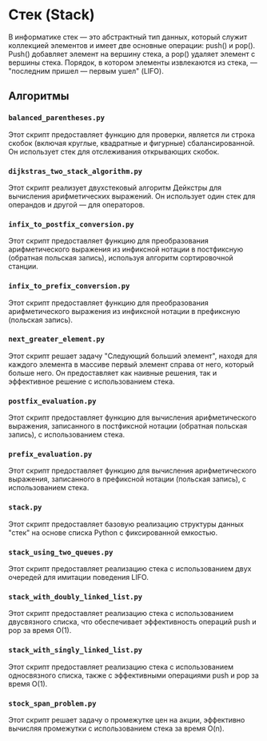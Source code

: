 # Стек (Stack)

В информатике стек — это абстрактный тип данных, который служит коллекцией элементов и имеет две основные операции: push() и pop(). Push() добавляет элемент на вершину стека, а pop() удаляет элемент с вершины стека. Порядок, в котором элементы извлекаются из стека, — "последним пришел — первым ушел" (LIFO).

## Алгоритмы

### `balanced_parentheses.py`
Этот скрипт предоставляет функцию для проверки, является ли строка скобок (включая круглые, квадратные и фигурные) сбалансированной. Он использует стек для отслеживания открывающих скобок.

### `dijkstras_two_stack_algorithm.py`
Этот скрипт реализует двухстековый алгоритм Дейкстры для вычисления арифметических выражений. Он использует один стек для операндов и другой — для операторов.

### `infix_to_postfix_conversion.py`
Этот скрипт предоставляет функцию для преобразования арифметического выражения из инфиксной нотации в постфиксную (обратная польская запись), используя алгоритм сортировочной станции.

### `infix_to_prefix_conversion.py`
Этот скрипт предоставляет функцию для преобразования арифметического выражения из инфиксной нотации в префиксную (польская запись).

### `next_greater_element.py`
Этот скрипт решает задачу "Следующий больший элемент", находя для каждого элемента в массиве первый элемент справа от него, который больше него. Он предоставляет как наивные решения, так и эффективное решение с использованием стека.

### `postfix_evaluation.py`
Этот скрипт предоставляет функцию для вычисления арифметического выражения, записанного в постфиксной нотации (обратная польская запись), с использованием стека.

### `prefix_evaluation.py`
Этот скрипт предоставляет функцию для вычисления арифметического выражения, записанного в префиксной нотации (польская запись), с использованием стека.

### `stack.py`
Этот скрипт предоставляет базовую реализацию структуры данных "стек" на основе списка Python с фиксированной емкостью.

### `stack_using_two_queues.py`
Этот скрипт предоставляет реализацию стека с использованием двух очередей для имитации поведения LIFO.

### `stack_with_doubly_linked_list.py`
Этот скрипт предоставляет реализацию стека с использованием двусвязного списка, что обеспечивает эффективность операций push и pop за время O(1).

### `stack_with_singly_linked_list.py`
Этот скрипт предоставляет реализацию стека с использованием односвязного списка, также с эффективными операциями push и pop за время O(1).

### `stock_span_problem.py`
Этот скрипт решает задачу о промежутке цен на акции, эффективно вычисляя промежутки с использованием стека за время O(n).
